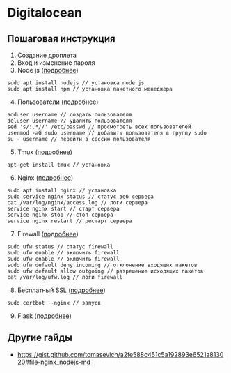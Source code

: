 # Digitalocean

## Пошаговая инструкция

1. Создание дроплета
2. Вход и изменение пароля
3. Node js ([подробнее](https://www.digitalocean.com/community/tutorials/node-js-ubuntu-18-04-ru))
```
sudo apt install nodejs // установка node js
sudo apt install npm // установка пакетного менеджера
```
4. Пользователи ([подробнее](https://www.8host.com/blog/sozdanie-polzovatelya-sudo-v-ubuntu))
```
adduser username // создать пользователя
deluser username // удалить пользователя
sed 's/:.*//' /etc/passwd // просмотреть всех пользователей
usermod -aG sudo username // добавить пользователя в группу sudo
su - username // перейти в сессию пользователя
```
5. Tmux ([подробнее](https://habr.com/ru/post/327630))
```
apt-get install tmux // установка
```
6. Nginx ([подробнее](https://itdeer.ru/nginx-na-ubuntu-server-18-04))
```
sudo apt install nginx // установка
sudo service nginx status // статус веб сервера
cat /var/log/nginx/access.log // логи сервера
service nginx start // старт сервера
service nginx stop // стоп сервера
service nginx restart // рестарт сервера
```
7. Firewall ([подробнее](https://losst.ru/nastrojka-ufw-ubuntu))
```
sudo ufw status // статус firewall
sudo ufw enable // включить firewall
sudo ufw enable // включить firewall
sudo ufw default deny incoming // отклонение входящих пакетов
sudo ufw default allow outgoing // разрешение исходящих пакетов
cat /var/log/ufw.log // логи firewall
```
8. Бесплатный SSL ([подробнее](https://certbot.eff.org/help))

```
sudo certbot --nginx // запуск
```
9. Flask ([подробнее](https://www.8host.com/blog/obsluzhivanie-prilozhenij-flask-s-pomoshhyu-uwsgi-i-nginx-v-ubuntu-16-04/))


## Другие гайды
* https://gist.github.com/tomasevich/a2fe588c451c5a192893e6521a813020#file-nginx_nodejs-md
